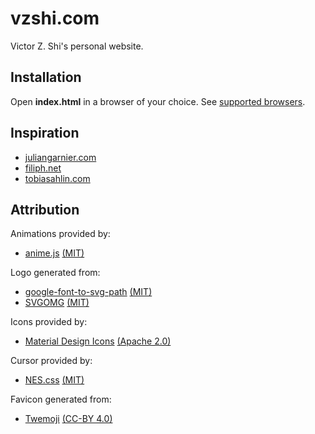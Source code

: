 ﻿# vzshi.com

Victor Z. Shi's personal website.

## Installation

Open **index.html** in a browser of your choice. See [supported browsers](https://github.com/juliangarnier/anime#browser-support).

## Inspiration

- [juliangarnier.com](https://juliangarnier.com/)
- [filiph.net](https://filiph.net/)
- [tobiasahlin.com](https://tobiasahlin.com/)

## Attribution

Animations provided by:

- [anime.js](https://animejs.com/) [(MIT)](https://opensource.org/licenses/MIT)

Logo generated from:

- [google-font-to-svg-path](https://danmarshall.github.io/google-font-to-svg-path/) [(MIT)](https://opensource.org/licenses/MIT)
- [SVGOMG](https://jakearchibald.github.io/svgomg/) [(MIT)](https://opensource.org/licenses/MIT)

Icons provided by:

- [Material Design Icons](https://materialdesignicons.com/) [(Apache 2.0)](https://www.apache.org/licenses/LICENSE-2.0)

Cursor provided by:

- [NES.css](https://nostalgic-css.github.io/NES.css/) [(MIT)](https://opensource.org/licenses/MIT)

Favicon generated from:

- [Twemoji](https://twemoji.twitter.com/) [(CC-BY 4.0)](https://creativecommons.org/licenses/by/4.0/)
